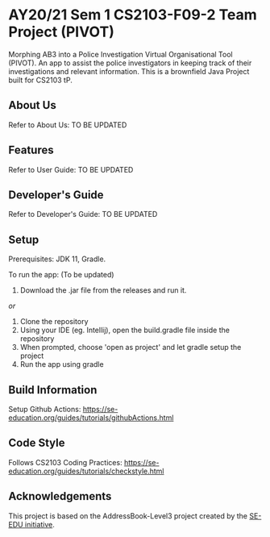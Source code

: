 # AY20/21 Sem 1 CS2103-F09-2 Team Project (PIVOT)

Morphing AB3 into a Police Investigation Virtual Organisational Tool (PIVOT). An app to assist the police investigators in keeping track of their investigations and relevant information. This is a brownfield Java Project built for CS2103 tP.

## About Us
Refer to About Us: TO BE UPDATED

## Features
Refer to User Guide: TO BE UPDATED

## Developer's Guide
Refer to Developer's Guide: TO BE UPDATED

## Setup

Prerequisites: JDK 11, Gradle.

To run the app: (To be updated)
1. Download the .jar file from the releases and run it.  

_or_


1. Clone the repository
2. Using your IDE (eg. Intellij), open the build.gradle file inside the repository
3. When prompted, choose 'open as project' and let gradle setup the project
4. Run the app using gradle

## Build Information
Setup Github Actions: https://se-education.org/guides/tutorials/githubActions.html

## Code Style
Follows CS2103 Coding Practices: https://se-education.org/guides/tutorials/checkstyle.html

## Acknowledgements
This project is based on the AddressBook-Level3 project created by the [SE-EDU initiative](https://se-education.org).
